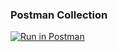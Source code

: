### Postman Collection  
[![Run in Postman](https://run.pstmn.io/button.svg)](https://app.getpostman.com/run-collection/59b99ec28fe39ad15abe)